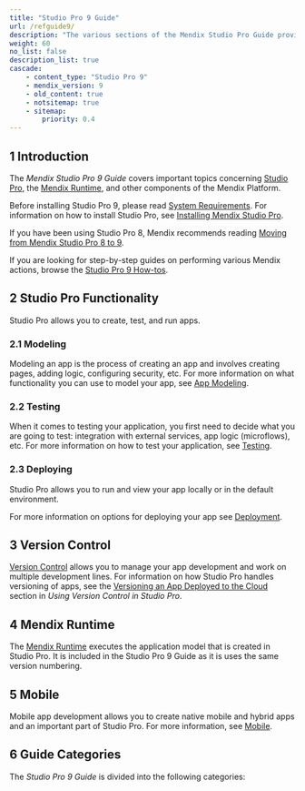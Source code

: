 ```yaml
---
title: "Studio Pro 9 Guide"
url: /refguide9/
description: "The various sections of the Mendix Studio Pro Guide provide details on the features and functionality of the Mendix Platform."
weight: 60
no_list: false
description_list: true
cascade:
    - content_type: "Studio Pro 9"
    - mendix_version: 9
    - old_content: true
    - notsitemap: true
    - sitemap:
        priority: 0.4
---
```


## 1 Introduction

The *Mendix Studio Pro 9 Guide* covers important topics concerning [Studio Pro](/refguide9/modeling/), the [Mendix Runtime](/refguide9/runtime/), and other components of the Mendix Platform.

Before installing Studio Pro 9, please read [System Requirements](/refguide9/system-requirements/). For information on how to install Studio Pro, see [Installing Mendix Studio Pro](/refguide9/install/).

If you have been using Studio Pro 8, Mendix recommends reading [Moving from Mendix Studio Pro 8 to 9](/refguide9/moving-from-8-to-9/).

If you are looking for step-by-step guides on performing various Mendix actions, browse the [Studio Pro 9 How-tos](/howto9/).

## 2 Studio Pro Functionality

Studio Pro allows you to create, test, and run apps. 

### 2.1 Modeling 

Modeling an app is the process of creating an app and involves creating pages, adding logic, configuring security, etc. For more information on what functionality you can use to model your app, see [App Modeling](/refguide9/modeling/).  

### 2.2 Testing 

When it comes to testing your application, you first need to decide what you are going to test: integration with external services, app logic (microflows), etc. For more information on how to test your application, see [Testing](/howto9/testing/). 

### 2.3 Deploying 

Studio Pro allows you to run and view your app locally or in the default environment.

For more information on options for deploying your app see [Deployment](/developerportal/deploy/).

## 3 Version Control

[Version Control](/refguide9/version-control/) allows you to manage your app development and work on multiple development lines. For information on how Studio Pro handles versioning of apps, see the [Versioning an App Deployed to the Cloud](/refguide9/using-version-control-in-studio-pro/#versioning-app) section in *Using Version Control in Studio Pro*. 

## 4 Mendix Runtime

The [Mendix Runtime](/refguide9/runtime/) executes the application model that is created in Studio Pro. It is included in the Studio Pro 9 Guide as it is uses the same version numbering. 

## 5 Mobile

Mobile app development allows you to create native mobile and hybrid apps and an important part of Studio Pro. For more information, see [Mobile](/refguide9/mobile/). 

## 6 Guide Categories

The *Studio Pro 9 Guide* is divided into the following categories:
